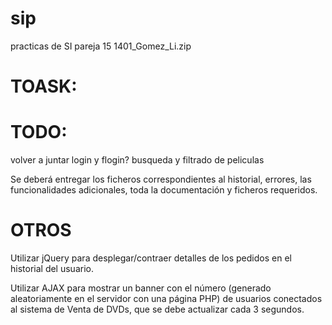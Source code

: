 # sip
practicas de SI
pareja 15
1401_Gomez_Li.zip

# TOASK:


# TODO:

volver a juntar login y flogin?
busqueda y filtrado de peliculas

Se deberá entregar los ficheros correspondientes al historial, errores, las
funcionalidades adicionales, toda la documentación y ficheros requeridos.

# OTROS
Utilizar jQuery para desplegar/contraer detalles de los pedidos en el historial del usuario.

Utilizar AJAX para mostrar un banner con el número (generado aleatoriamente en el servidor con
una página PHP) de usuarios conectados al sistema de Venta de DVDs, que se debe actualizar cada
3 segundos.